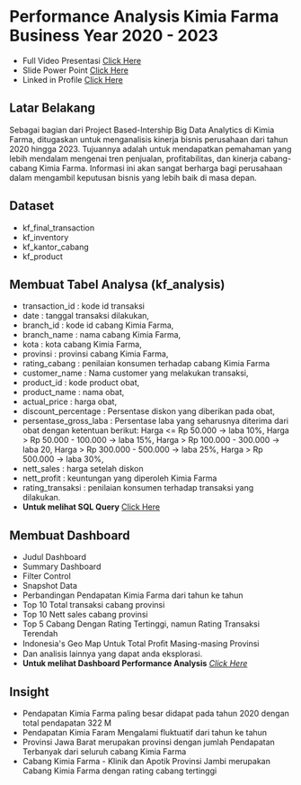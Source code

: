 # Performance Analysis Kimia Farma Business Year 2020 - 2023

- Full Video Presentasi [Click Here](https://drive.google.com/drive/folders/1PvGQIsywRBnoAEW6LYToB0m2XPwhYz3s?usp=drive_link)
- Slide Power Point [Click Here](https://drive.google.com/drive/folders/1BirdTLinveBDSfY7Sh-vZ9EMTH5TyGFv?usp=sharing)
- Linked in Profile [Click Here](www.linkedin.com/in/asepkhoerudin)

## Latar Belakang
Sebagai bagian dari Project Based-Intership Big Data Analytics di Kimia Farma, ditugaskan untuk menganalisis kinerja bisnis perusahaan dari tahun 2020 hingga 2023. Tujuannya adalah untuk mendapatkan pemahaman yang lebih mendalam mengenai tren penjualan, profitabilitas, dan kinerja cabang-cabang Kimia Farma. Informasi ini akan sangat berharga bagi perusahaan dalam mengambil keputusan bisnis yang lebih baik di masa depan.

## Dataset

- kf_final_transaction
- kf_inventory
- kf_kantor_cabang
- kf_product

## Membuat Tabel Analysa (kf_analysis)
- transaction_id : kode id transaksi
- date : tanggal transaksi dilakukan,
- branch_id : kode id cabang Kimia Farma,
- branch_name : nama cabang Kimia Farma,
- kota : kota cabang Kimia Farma,
- provinsi : provinsi cabang Kimia Farma,
- rating_cabang : penilaian konsumen terhadap cabang Kimia Farma
- customer_name : Nama customer yang melakukan transaksi,
- product_id : kode product obat,
- product_name : nama obat,
- actual_price : harga obat,
- discount_percentage : Persentase diskon yang diberikan pada obat,
- persentase_gross_laba : Persentase laba yang seharusnya diterima dari obat dengan ketentuan berikut:
  Harga <= Rp 50.000 -> laba 10%, 
  Harga > Rp 50.000 - 100.000 -> laba 15%, 
  Harga > Rp 100.000 - 300.000 -> laba 20, 
  Harga > Rp 300.000 - 500.000 -> laba 25%, 
  Harga > Rp 500.000 -> laba 30%,
- nett_sales : harga setelah diskon
- nett_profit : keuntungan yang diperoleh Kimia Farma
- rating_transaksi : penilaian konsumen terhadap transaksi yang dilakukan.
- **Untuk melihat SQL Query** [Click Here](https://github.com/asepjh99/Performance-Analytics-Kimia-Farma-Business-Year-2020-2023/blob/main/Query%20Tabel%20Analisa.sql)

## Membuat Dashboard
- Judul Dashboard
- Summary Dashboard
- Filter Control
- Snapshot Data
- Perbandingan Pendapatan Kimia Farma dari tahun ke tahun
- Top 10 Total transaksi cabang provinsi
- Top 10 Nett sales cabang provinsi
- Top 5 Cabang Dengan Rating Tertinggi, namun Rating Transaksi Terendah
- Indonesia's Geo Map Untuk Total Proﬁt Masing-masing  Provinsi
- Dan analisis lainnya yang dapat anda eksplorasi.
- **Untuk melihat Dashboard Performance Analysis** [*Click Here*](https://lookerstudio.google.com/reporting/537bb4bc-8925-4fe6-9033-36ac52edf209)

## Insight
- Pendapatan Kimia Farma paling besar didapat pada tahun 2020 dengan total pendapatan 322 M
- Pendapatan Kimia Faram Mengalami fluktuatif dari tahun ke tahun
- Provinsi Jawa Barat merupakan provinsi dengan jumlah Pendapatan Terbanyak dari seluruh cabang Kimia Farma
- Cabang Kimia Farma - Klinik dan Apotik Provinsi Jambi merupakan Cabang Kimia Farma dengan rating cabang tertinggi
